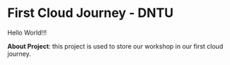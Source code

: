 # First Cloud Journey - DNTU
Hello World!!!

__About Project__: this project is used to store our workshop in our first cloud journey.
